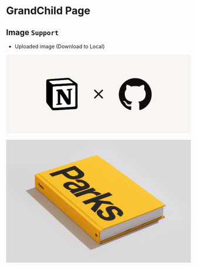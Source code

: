 # GrandChild Page

## Image `Support`

- Uploaded image (Download to Local)

![GrandChild-Page-image-0](images/GrandChild-Page-image-0.png)

![GrandChild-Page-image-1](images/GrandChild-Page-image-1.png)


